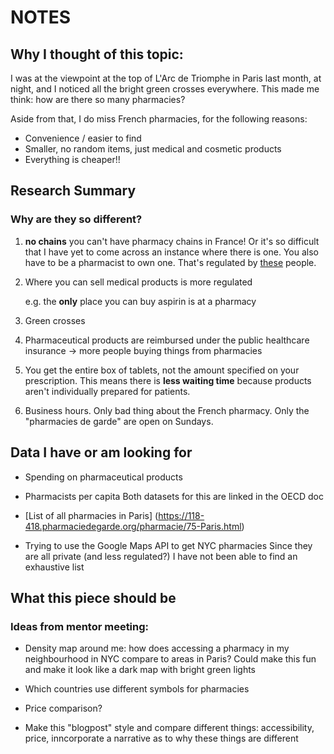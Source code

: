 # NOTES

## Why I thought of this topic: 

I was at the viewpoint at the top of L'Arc de Triomphe in Paris last month, at night, and I noticed all the bright green crosses everywhere. This made me think: how are there so many pharmacies? 

Aside from that, I do miss French pharmacies, for the following reasons: 

- Convenience / easier to find 
- Smaller, no random items, just medical and cosmetic products 
- Everything is cheaper!! 

## Research Summary 
### Why are they so different? 

1. **no chains** you can't have pharmacy chains in France! Or it's so difficult that I have yet to come across an instance where there is one. You also have to be a pharmacist to own one. That's regulated by [these](https://www.ordre.pharmacien.fr/) people.

2. Where you can sell medical products is more regulated

    e.g. the **only** place you can buy aspirin is at a pharmacy 

3. Green crosses 

4. Pharmaceutical products are reimbursed under the public healthcare insurance -> more people buying things from pharmacies

5. You get the entire box of tablets, not the amount specified on your prescription. This means there is **less waiting time** because products aren't individually prepared for patients. 

6. Business hours. Only bad thing about the French pharmacy. Only the "pharmacies de garde" are open on Sundays. 

## Data I have or am looking for 

- Spending on pharmaceutical products 
- Pharmacists per capita 
    Both datasets for this are linked in the OECD doc 

- [List of all pharmacies in Paris] (https://118-418.pharmaciedegarde.org/pharmacie/75-Paris.html)

- Trying to use the Google Maps API to get NYC pharmacies 
    Since they are all private (and less regulated?) I have not been able to find an exhaustive list 

## What this piece should be 
### Ideas from mentor meeting: 

- Density map around me: how does accessing a pharmacy in my neighbourhood in NYC compare to areas in Paris?
    Could make this fun and make it look like a dark map with bright green lights 

- Which countries use different symbols for pharmacies 

- Price comparison? 

- Make this "blogpost" style and compare different things: accessibility, price, inncorporate a narrative as to why these things are different 



